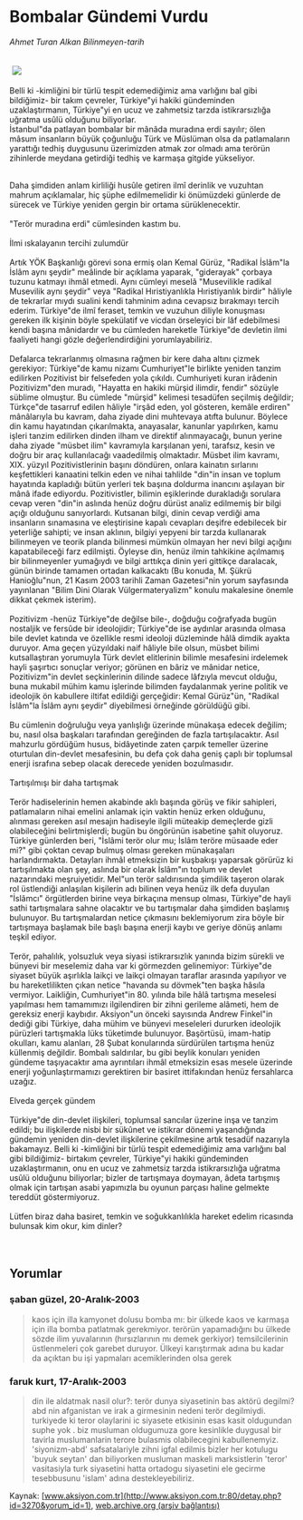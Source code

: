 # Bombalar Gündemi Vurdu

*Ahmet Turan Alkan Bilinmeyen-tarih*

<div>
 <font>
  <img border="0" height="1" src="/web/20050120114037im_/http://www.aksiyon.com.tr/images/blank.gif"/>
 </font>
 <font class="content">
  <p>
   <img border="0" hspace="5" src="http://web.archive.org/web/20050120114037im_/http://www.aksiyon.com.tr/resim/471/20.jpg" vspace="5"/>
  </p>
 </font>
 <font class="content">
  Belli ki -kimliğini bir türlü tespit edemediğimiz ama varlığını bal gibi bildiğimiz- bir takım çevreler, Türkiye"yi hakiki gündeminden uzaklaştırmanın, Türkiye"yi en ucuz ve zahmetsiz tarzda istikrarsızlığa uğratma usûlü olduğunu biliyorlar.
  <br>
   İstanbul"da patlayan bombalar bir mânâda muradına erdi sayılır; ölen mâsum insanların büyük çoğunluğu Türk ve Müslüman olsa da patlamaların yarattığı tedhiş duygusunu üzerimizden atmak zor olmadı ama terörün zihinlerde meydana getirdiği tedhiş ve karmaşa gitgide yükseliyor.
  </br>
 </font>
 <br/>
 <p>
  <font class="content">
   Daha şimdiden anlam kirliliği husûle getiren ilmî derinlik ve vuzuhtan mahrum açıklamalar, hiç şüphe edilmemelidir ki önümüzdeki günlerde de sürecek ve Türkiye yeniden gergin bir ortama sürüklenecektir.
   <br>
    <br>
     "Terör muradına erdi" cümlesinden kastım bu.
     <br>
      <br/>
      İlmi ıskalayanın tercihi zulumdür
      <br/>
      <br/>
      Artık YÖK Başkanlığı görevi sona ermiş olan Kemal Gürüz, "Radikal İslâm"la İslâm aynı şeydir" meâlinde bir açıklama yaparak, "giderayak" çorbaya tuzunu katmayı ihmâl etmedi. Aynı cümleyi meselâ "Musevilikle radikal Musevilik aynı şeydir" veya "Radikal Hıristiyanlıkla Hıristiyanlık birdir" hâliyle de tekrarlar mıydı sualini kendi tahminim adına cevapsız bırakmayı tercih ederim. Türkiye"de ilmî feraset, temkin ve vuzuhun diliyle konuşması gereken ilk kişinin böyle spekülatif ve vicdan örseleyici bir lâf edebilmesi kendi başına mânidardır ve bu cümleden hareketle Türkiye"de devletin ilmi faaliyeti hangi gözle değerlendirdiğini yorumlayabiliriz.
      <br/>
      <br/>
      Defalarca tekrarlanmış olmasına rağmen bir kere daha altını çizmek gerekiyor: Türkiye"de kamu nizamı Cumhuriyet"le birlikte yeniden tanzim edilirken Pozitivist bir felsefeden yola çıkıldı. Cumhuriyeti kuran irâdenin Pozitivizm"den muradı, "Hayatta en hakiki mürşid ilimdir, fendir" sözüyle süblime olmuştur. Bu cümlede "mürşid" kelimesi tesadüfen seçilmiş değildir; Türkçe"de tasarruf edilen hâliyle "irşâd eden, yol gösteren, kemâle erdiren" mânâlarıyla bu kavram, daha ziyade dini muhtevaya atıfta bulunur. Böylece din kamu hayatından çıkarılmakta, anayasalar, kanunlar yapılırken, kamu işleri tanzim edilirken dinden ilham ve direktif alınmayacağı, bunun yerine daha ziyade "müsbet ilim" kavramıyla karşılanan yeni, tarafsız, kesin ve doğru bir araç kullanılacağı vaadedilmiş olmaktadır. Müsbet ilim kavramı, XIX. yüzyıl Pozitivistlerinin başını döndüren, onlara kainatın sırlarını keşfettikleri kanaatini telkin eden ve nihai tahlilde "din"in insan ve toplum hayatında kapladığı bütün yerleri tek başına doldurma inancını aşılayan bir mânâ ifade ediyordu. Pozitivistler, bilimin eşiklerinde durakladığı sorulara cevap veren "din"in aslında henüz doğru dürüst analiz edilmemiş bir bilgi açığı olduğunu sanıyorlardı. Kutsanan bilgi, dinin cevap verdiği ama insanların sınamasına ve eleştirisine kapalı cevapları deşifre edebilecek bir yeterliğe sahipti; ve insan aklının, bilgiyi yepyeni bir tarzda kullanarak bilinmeyen ve teorik planda bilinmesi mümkün olmayan her nevi bilgi açığını kapatabileceği farz edilmişti. Öyleyse din, henüz ilmin tahkikine açılmamış bir bilinmeyenler yumağıydı ve bilgi arttıkça dinin yeri gittikçe daralacak, günün birinde tamamen ortadan kalkacaktı (Bu konuda, M. Şükrü Hanioğlu"nun, 21 Kasım 2003 tarihli Zaman Gazetesi"nin yorum sayfasında yayınlanan "Bilim Dini Olarak Vülgermateryalizm" konulu makalesine önemle dikkat çekmek isterim).
      <br/>
      <br/>
      Pozitivizm -henüz Türkiye"de değilse bile-, doğduğu coğrafyada bugün nostaljik ve fersûde bir ideolojidir; Türkiye"de ise aydınlar arasında olmasa bile devlet katında ve özellikle resmi ideoloji düzleminde hâlâ dimdik ayakta duruyor. Ama geçen yüzyıldaki naif hâliyle bile olsun, müsbet bilimi kutsallaştıran yorumuyla Türk devlet elitlerinin bilimle mesafesini irdelemek hayli şaşırtıcı sonuçlar veriyor; görünen en bâriz ve mânidar netice, Pozitivizm"in devlet seçkinlerinin dilinde sadece lâfzıyla mevcut olduğu, buna mukabil mühim kamu işlerinde bilimden faydalanmak yerine politik ve ideolojik ön kabullere iltifat edildiği gerçeğidir: Kemal Gürüz"ün, "Radikal İslâm"la İslâm aynı şeydir" diyebilmesi örneğinde görüldüğü gibi.
      <br/>
      <br/>
      Bu cümlenin doğruluğu veya yanlışlığı üzerinde münakaşa edecek değilim; bu, nasıl olsa başkaları tarafından gereğinden de fazla tartışılacaktır. Asıl mahzurlu gördüğüm husus, bidâyetinde zaten çarpık temeller üzerine oturtulan din-devlet mesafesinin, bu defa çok daha geniş çaplı bir toplumsal enerji israfına sebep olacak derecede yeniden bozulmasıdır.
      <br/>
      <br/>
      Tartışılmışı bir daha tartışmak
      <br/>
      <br/>
      Terör hadiselerinin hemen akabinde aklı başında görüş ve fikir sahipleri, patlamaların nihai emelini anlamak için vaktin henüz erken olduğunu, alınması gereken asıl mesajın hadiseyle ilgili müteakip demeçlerde gizli olabileceğini belirtmişlerdi; bugün bu öngörünün isabetine şahit oluyoruz. Türkiye günlerden beri, "İslâmi terör olur mu; İslâm teröre müsaade eder mi?" gibi çoktan cevap bulmuş olması gereken münakaşaları harlandırmakta. Detayları ihmâl etmeksizin bir kuşbakışı yaparsak görürüz ki tartışılmakta olan şey, aslında bir olarak İslâm"ın toplum ve devlet nazarındaki meşruiyetidir. Mel"un terör saldırısında şimdilik taşeron olarak rol üstlendiği anlaşılan kişilerin adı bilinen veya henüz ilk defa duyulan "İslâmcı" örgütlerden birine veya birkaçına mensup olması, Türkiye"de hayli sathi tartışmalara sahne olacaktır ve bu tartışmalar daha şimdiden başlamış bulunuyor. Bu tartışmalardan netice çıkmasını beklemiyorum zira böyle bir tartışmaya başlamak bile başlı başına enerji kaybı ve geriye dönüş anlamı teşkil ediyor.
      <br/>
      <br/>
      Terör, pahalılık, yolsuzluk veya siyasi istikrarsızlık yanında bizim sürekli ve bünyevi bir meselemiz daha var ki görmezden gelinemiyor: Türkiye"de siyaset büyük aşırlıkla laikçi ve laikçi olmayan taraflar arasında yapılıyor ve bu hareketlilikten çıkan netice "havanda su dövmek"ten başka hâsıla vermiyor. Laikliğin, Cumhuriyet"in 80. yılında bile hâlâ tartışma meselesi yapılması hem tamamımızı ilgilendiren bir zihni gerileme alâmeti, hem de gereksiz enerji kaybıdır. Aksiyon"un önceki sayısında Andrew Finkel"in dediği gibi Türkiye, daha mühim ve bünyevi meseleleri dururken ideolojik pürüzleri tartışmakla lüks tüketimde bulunuyor. Başörtüsü, imam-hatip okulları, kamu alanları, 28 Şubat konularında sürdürülen tartışma henüz küllenmiş değildir. Bombalı saldırılar, bu gibi beylik konuları yeniden gündeme taşıyacaktır ama ayrıntıları ihmâl etmeksizin esas mesele üzerinde enerji yoğunlaştırmamızı gerektiren bir basiret ittifakından henüz fersahlarca uzağız.
      <br/>
      <br/>
      Elveda gerçek gündem
      <br/>
      <br/>
      Türkiye"de din-devlet ilişkileri, toplumsal sancılar  üzerine inşa ve tanzim edildi; bu ilişkilerde nisbi bir sükûnet ve istikrar dönemi yaşandığında gündemin yeniden din-devlet ilişkilerine çekilmesine artık tesadüf nazarıyla bakamayız. Belli ki -kimliğini bir türlü tespit edemediğimiz ama varlığını bal gibi bildiğimiz- birtakım çevreler, Türkiye"yi hakiki gündeminden uzaklaştırmanın, onu en ucuz ve zahmetsiz tarzda istikrarsızlığa uğratma usûlü olduğunu biliyorlar; bizler de tartışmaya doymayan, âdeta tartışmış olmak için tartışan asabi yapımızla bu oyunun parçası haline gelmekte tereddüt göstermiyoruz.
      <br/>
      <br/>
      Lütfen biraz daha basiret, temkin ve soğukkanlılıkla hareket edelim ricasında bulunsak kim okur, kim dinler?
     </br>
    </br>
   </br>
  </font>
 </p>
</div>


## Yorumlar

### şaban güzel, 20-Aralık-2003
> kaos için illa kamyonet dolusu bomba mı: 
> bir ülkede kaos ve karmaşa için illa bomba patlatmak gerekmiyor.  terörün yapamadığını bu ülkede sözde ilim yuvalarının (hırsızlarının mı demek gerkiyor) temsilcilerinin üstlenmeleri çok garebet duruyor. Ülkeyi karıştırmak adına bu kadar da açıktan bu işi yapmaları  acemiklerinden olsa gerek

### faruk kurt, 17-Aralık-2003
> din ile aldatmak nasil olur?: 
> terör dunya siyasetinin bas aktörü degilmi? abd nin afganistan ve irak a girmesinin nedeni terör degilmiydi. turkiyede ki teror olaylarini ic siyasete etkisinin esas kasit oldugundan suphe yok . biz musluman oldugumuza gore kesinlikle duygusal bir tavirla muslumanlarin terore bulasmis olabilecegini kabullenemyiz.  'siyonizm-abd' safsatalariyle  zihni igfal edilmis bizler her kotulugu 'buyuk seytan' dan biliyorken musluman maskeli marksistlerin 'teror' vasitasiyla turk siyasetini hatta ortadogu siyasetini ele gecirme tesebbusunu 'islam' adına destekleyebiliriz.

Kaynak: [www.aksiyon.com.tr](http://www.aksiyon.com.tr:80/detay.php?id=3270&yorum_id=1), [web.archive.org (arşiv bağlantısı)](http://web.archive.org/web/20050120114037/http://www.aksiyon.com.tr:80/detay.php?id=3270&yorum_id=1)
